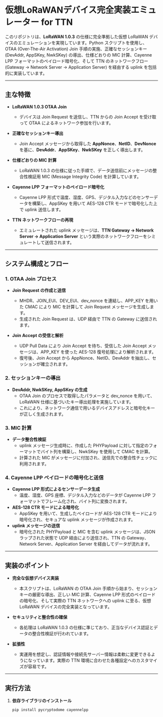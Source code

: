 # 仮想LoRaWANデバイス完全実装エミュレーター for TTN

このリポジトリは、**LoRaWAN 1.0.3** の仕様に完全準拠した仮想 LoRaWAN デバイスのエミュレーションを実現しています。Python スクリプトを使用し、OTAA (Over-The-Air Activation) Join 手順の実施、正確なセッションキー (DevAddr, AppSKey, NwkSKey) の導出、仕様どおりの MIC 計算、Cayenne LPP フォーマットのペイロード暗号化、そして TTN のネットワークフロー (Gateway → Network Server → Application Server) を経由する uplink を包括的に実装しています。

---

## 主な特徴

- **LoRaWAN 1.0.3 OTAA Join**  
  - デバイスは Join Request を送信し、TTN からの Join Accept を受け取って OTAA によるネットワーク参加を行います。

- **正確なセッションキー導出**  
  - Join Accept メッセージから取得した **AppNonce**、**NetID**、**DevNonce** を基に、**DevAddr**、**AppSKey**、**NwkSKey** を正しく導出します。

- **仕様どおりの MIC 計算**  
  - LoRaWAN 1.0.3 の仕様に従った手順で、データ送信前にメッセージの整合性検証用 MIC (Message Integrity Code) を計算しています。

- **Cayenne LPP フォーマットのペイロード暗号化**  
  - Cayenne LPP 形式で温度、湿度、GPS、デジタル入力などのセンサーデータを構築し、AppSKey を用いて AES-128 CTR モードで暗号化した上で uplink 送信します。

- **TTN ネットワークフローの再現**  
  - エミュレートされた uplink メッセージは、**TTN Gateway → Network Server → Application Server** という実際のネットワークフローをシミュレートして送信されます。

---

## システム構成とフロー

### 1. OTAA Join プロセス
- **Join Request の作成と送信**  
  - MHDR、JOIN_EUI、DEV_EUI、dev_nonce を連結し、APP_KEY を用いた CMAC により MIC を計算して Join Request メッセージを生成します。  
  - 生成された Join Request は、UDP 経由で TTN の Gateway に送信されます。

- **Join Accept の受信と解析**  
  - UDP Pull Data により Join Accept を待ち、受信した Join Accept メッセージは、APP_KEY を使った AES-128 復号処理により解析されます。  
  - 復号後、Join Accept から AppNonce、NetID、DevAddr を抽出し、セッションが確立されます。

### 2. セッションキーの導出
- **DevAddr, NwkSKey, AppSKey の生成**  
  - OTAA Join のプロセスで取得したパラメータと dev_nonce を用いて、LoRaWAN 仕様に基づいたキー導出処理を実施しています。  
  - これにより、ネットワーク通信で用いるデバイスアドレスと暗号化キーが正しく生成されます。

### 3. MIC 計算
- **データ整合性検証**  
  - uplink メッセージ生成時に、作成した PHYPayload に対して指定のフォーマットでバイト列を構築し、NwkSKey を使用して CMAC を計算。  
  - 計算された MIC がメッセージに付加され、送信先での整合性チェックに利用されます。

### 4. Cayenne LPP ペイロードの暗号化と送信
- **Cayenne LPP 形式によるセンサーデータ生成**  
  - 温度、湿度、GPS 座標、デジタル入力などのデータが Cayenne LPP フォーマットでフレーム化され、バイト列に変換されます。
- **AES-128 CTR モードによる暗号化**  
  - AppSKey を用いて、生成したペイロードが AES-128 CTR モードにより暗号化され、セキュアな uplink メッセージが作成されます。
- **uplink メッセージの送信**  
  - 暗号化された PHYPayload と MIC を含む uplink メッセージは、JSON ラップされた状態で UDP 経由により送信され、TTN の Gateway、Network Server、Application Server を経由してデータが流れます。

---

## 実装のポイント

- **完全な仮想デバイス実装**  
  - 本スクリプトは、LoRaWAN の OTAA Join 手順から始まり、セッションキーの厳密な導出、正しい MIC 計算、Cayenne LPP 形式のペイロードの暗号化、そして実際の TTN ネットワークへの uplink に至る、仮想 LoRaWAN デバイスの完全実装となっています。

- **セキュリティと整合性の確保**  
  - 各処理は LoRaWAN 1.0.3 の仕様に準じており、正当なデバイス認証とデータの整合性検証が行われています。

- **拡張性**  
  - 実運用を想定し、認証情報や接続先サーバー情報は柔軟に変更できるようになっています。実際の TTN 環境に合わせた各種設定へのカスタマイズが容易です。

---

## 実行方法

1. **依存ライブラリのインストール**

   ```bash
   pip install pycryptodome cayennelpp

